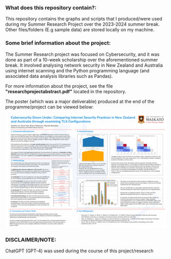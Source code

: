 ### **What does this repository contain?:**
This repository contains the graphs and scripts that I produced/were used during my Summer Research Project over the 2023-2024 summer break.
Other files/folders (E.g sample data) are stored locally on my machine.    


### **Some brief information about the project:**
The Summer Research project was focused on Cybersecurity, and it was done as part of a 10-week scholarship over the aforementioned summer break.
It involved analysing network security in New Zealand and Australia using internet scanning and the Python programming language (and associated data analysis libraries such as Pandas).

For more information about the project, see the file **"researchprojectabstract.pdf"** located in the repository.

The poster (which was a major deliverable) produced at the end of the programme/project can be viewed below:  

![Summer Research Project Poster!](summerresearchposter.png "Cybersecurity Summer Research Poster")    


### **DISCLAIMER/NOTE:**
ChatGPT (GPT-4) was used during the course of this project/research
